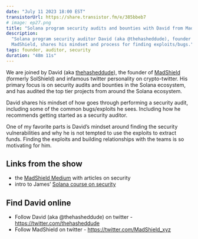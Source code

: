 ```yaml
---
date: "July 11 2023 18:00 EST"
transistorUrl: https://share.transistor.fm/e/385bbeb7
# image: ep27.png
title: "Solana program security audits and bounties with David from MadShield"
description:
  "Solana program security auditor David (aka @thehasheddude), founder of
  MadShield, shares his mindset and process for finding exploits/bugs."
tags: founder, auditor, security
duration: "48m 11s"
---
```


We are joined by David (aka [thehasheddude](https://twitter.com/thehasheddude)),
the founder of [MadShield](https://www.madshield.xyz/) (formerly SolShield) and
infamous twitter personality on crypto-twitter. His primary focus is on security
audits and bounties in the Solana ecosystem, and has audited the top tier
projects from around the Solana ecosystem.

David shares his mindset of how goes through performing a security audit,
including some of the common bugs/exploits he sees. Including how he recommends
getting started as a security auditor.

One of my favorite parts is David’s mindset around finding the security
vulnerabilities and why he is not tempted to use the exploits to extract funds.
Finding the exploits and building relationships with the teams is so motivating
for him.

## Links from the show

- the [MadShield Medium](https://medium.com/@madshield) with articles on
  security
- intro to James’
  [Solana course on security](https://www.soldev.app/course/security-intro)

## Find David online

- Follow David (aka @thehasheddude) on twitter -
  https://twitter.com/thehasheddude
- Follow MadShield on twitter - https://twitter.com/MadShield_xyz
